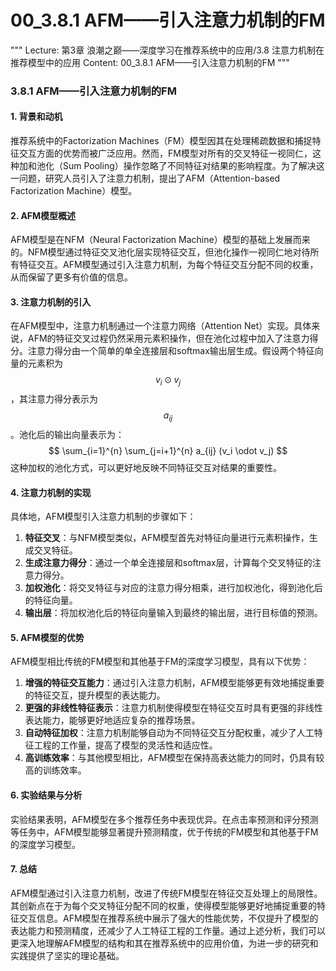 # 00_3.8.1 AFM——引入注意力机制的FM

"""
Lecture: 第3章 浪潮之巅——深度学习在推荐系统中的应用/3.8 注意力机制在推荐模型中的应用
Content: 00_3.8.1 AFM——引入注意力机制的FM
"""

### 3.8.1 AFM——引入注意力机制的FM

#### 1. 背景和动机
推荐系统中的Factorization Machines（FM）模型因其在处理稀疏数据和捕捉特征交互方面的优势而被广泛应用。然而，FM模型对所有的交叉特征一视同仁，这种加和池化（Sum Pooling）操作忽略了不同特征对结果的影响程度。为了解决这一问题，研究人员引入了注意力机制，提出了AFM（Attention-based Factorization Machine）模型。

#### 2. AFM模型概述
AFM模型是在NFM（Neural Factorization Machine）模型的基础上发展而来的。NFM模型通过特征交叉池化层实现特征交互，但池化操作一视同仁地对待所有特征交互。AFM模型通过引入注意力机制，为每个特征交互分配不同的权重，从而保留了更多有价值的信息。

#### 3. 注意力机制的引入
在AFM模型中，注意力机制通过一个注意力网络（Attention Net）实现。具体来说，AFM的特征交叉过程仍然采用元素积操作，但在池化过程中加入了注意力得分。注意力得分由一个简单的单全连接层和softmax输出层生成。假设两个特征向量的元素积为$$v_i \odot v_j$$，其注意力得分表示为$$a_{ij}$$。池化后的输出向量表示为：
$$ \sum_{i=1}^{n} \sum_{j=i+1}^{n} a_{ij} (v_i \odot v_j) $$
这种加权的池化方式，可以更好地反映不同特征交互对结果的重要性。

#### 4. 注意力机制的实现
具体地，AFM模型引入注意力机制的步骤如下：

1. **特征交叉**：与NFM模型类似，AFM模型首先对特征向量进行元素积操作，生成交叉特征。
2. **生成注意力得分**：通过一个单全连接层和softmax层，计算每个交叉特征的注意力得分。
3. **加权池化**：将交叉特征与对应的注意力得分相乘，进行加权池化，得到池化后的特征向量。
4. **输出层**：将加权池化后的特征向量输入到最终的输出层，进行目标值的预测。

#### 5. AFM模型的优势
AFM模型相比传统的FM模型和其他基于FM的深度学习模型，具有以下优势：

1. **增强的特征交互能力**：通过引入注意力机制，AFM模型能够更有效地捕捉重要的特征交互，提升模型的表达能力。
2. **更强的非线性特征表示**：注意力机制使得模型在特征交互时具有更强的非线性表达能力，能够更好地适应复杂的推荐场景。
3. **自动特征加权**：注意力机制能够自动为不同特征交互分配权重，减少了人工特征工程的工作量，提高了模型的灵活性和适应性。
4. **高训练效率**：与其他模型相比，AFM模型在保持高表达能力的同时，仍具有较高的训练效率。

#### 6. 实验结果与分析
实验结果表明，AFM模型在多个推荐任务中表现优异。在点击率预测和评分预测等任务中，AFM模型能够显著提升预测精度，优于传统的FM模型和其他基于FM的深度学习模型。

#### 7. 总结
AFM模型通过引入注意力机制，改进了传统FM模型在特征交互处理上的局限性。其创新点在于为每个交叉特征分配不同的权重，使得模型能够更好地捕捉重要的特征交互信息。AFM模型在推荐系统中展示了强大的性能优势，不仅提升了模型的表达能力和预测精度，还减少了人工特征工程的工作量。通过上述分析，我们可以更深入地理解AFM模型的结构和其在推荐系统中的应用价值，为进一步的研究和实践提供了坚实的理论基础。
